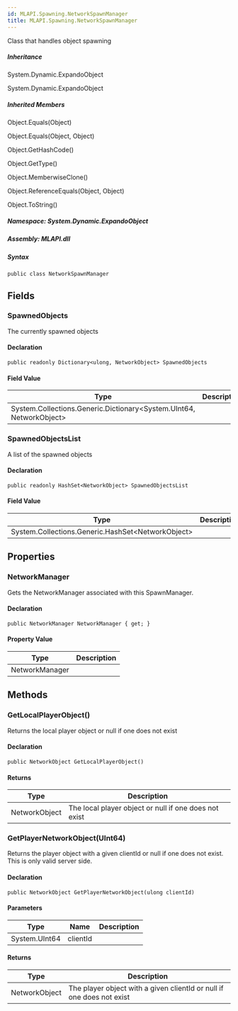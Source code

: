 ```yaml
---  
id: MLAPI.Spawning.NetworkSpawnManager  
title: MLAPI.Spawning.NetworkSpawnManager  
---
```


<div class="markdown level0 summary">

Class that handles object spawning

</div>

<div class="markdown level0 conceptual">

</div>

<div class="inheritance">

##### Inheritance

<div class="level0">

System.Dynamic.ExpandoObject

</div>

<div class="level1">

System.Dynamic.ExpandoObject

</div>

</div>

<div class="inheritedMembers">

##### Inherited Members

<div>

Object.Equals(Object)

</div>

<div>

Object.Equals(Object, Object)

</div>

<div>

Object.GetHashCode()

</div>

<div>

Object.GetType()

</div>

<div>

Object.MemberwiseClone()

</div>

<div>

Object.ReferenceEquals(Object, Object)

</div>

<div>

Object.ToString()

</div>

</div>

##### **Namespace**: System.Dynamic.ExpandoObject

##### **Assembly**: MLAPI.dll

##### Syntax

    public class NetworkSpawnManager

## Fields

### SpawnedObjects

<div class="markdown level1 summary">

The currently spawned objects

</div>

<div class="markdown level1 conceptual">

</div>

#### Declaration

    public readonly Dictionary<ulong, NetworkObject> SpawnedObjects

#### Field Value

| Type                                                                      | Description |
|---------------------------------------------------------------------------|-------------|
| System.Collections.Generic.Dictionary&lt;System.UInt64, NetworkObject&gt; |             |

### SpawnedObjectsList

<div class="markdown level1 summary">

A list of the spawned objects

</div>

<div class="markdown level1 conceptual">

</div>

#### Declaration

    public readonly HashSet<NetworkObject> SpawnedObjectsList

#### Field Value

| Type                                                    | Description |
|---------------------------------------------------------|-------------|
| System.Collections.Generic.HashSet&lt;NetworkObject&gt; |             |

## Properties 

### NetworkManager

<div class="markdown level1 summary">

Gets the NetworkManager associated with this SpawnManager.

</div>

<div class="markdown level1 conceptual">

</div>

#### Declaration

    public NetworkManager NetworkManager { get; }

#### Property Value

| Type           | Description |
|----------------|-------------|
| NetworkManager |             |

## Methods 

### GetLocalPlayerObject()

<div class="markdown level1 summary">

Returns the local player object or null if one does not exist

</div>

<div class="markdown level1 conceptual">

</div>

#### Declaration

    public NetworkObject GetLocalPlayerObject()

#### Returns

| Type          | Description                                           |
|---------------|-------------------------------------------------------|
| NetworkObject | The local player object or null if one does not exist |

### GetPlayerNetworkObject(UInt64)

<div class="markdown level1 summary">

Returns the player object with a given clientId or null if one does not
exist. This is only valid server side.

</div>

<div class="markdown level1 conceptual">

</div>

#### Declaration

    public NetworkObject GetPlayerNetworkObject(ulong clientId)

#### Parameters

| Type          | Name     | Description |
|---------------|----------|-------------|
| System.UInt64 | clientId |             |

#### Returns

| Type          | Description                                                           |
|---------------|-----------------------------------------------------------------------|
| NetworkObject | The player object with a given clientId or null if one does not exist |

